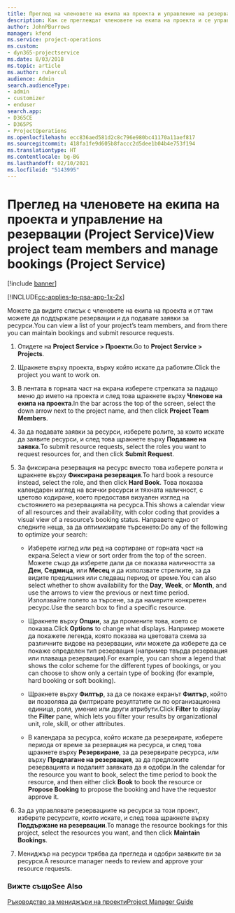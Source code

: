 ```yaml
---
title: Преглед на членовете на екипа на проекта и управление на резервации
description: Как се преглеждат членовете на екипа на проекта и се управляват резервации в Project Service
author: JohnPBurrows
manager: kfend
ms.service: project-operations
ms.custom:
- dyn365-projectservice
ms.date: 8/03/2018
ms.topic: article
ms.author: ruhercul
audience: Admin
search.audienceType:
- admin
- customizer
- enduser
search.app:
- D365CE
- D365PS
- ProjectOperations
ms.openlocfilehash: ecc836aed581d2c8c796e980bc41170a11aef817
ms.sourcegitcommit: 418fa1fe9d605b8faccc2d5dee1b04b4e753f194
ms.translationtype: HT
ms.contentlocale: bg-BG
ms.lasthandoff: 02/10/2021
ms.locfileid: "5143995"
---
```

# <a name="view-project-team-members-and-manage-bookings-project-service"></a><span data-ttu-id="e3bea-103">Преглед на членовете на екипа на проекта и управление на резервации (Project Service)</span><span class="sxs-lookup"><span data-stu-id="e3bea-103">View project team members and manage bookings (Project Service)</span></span>

[!include [banner](../includes/psa-now-project-operations.md)]

[!INCLUDE[cc-applies-to-psa-app-1x-2x](../includes/cc-applies-to-psa-app-1x-2x.md)]

<span data-ttu-id="e3bea-104">Можете да видите списък с членовете на екипа на проекта и от там можете да поддържате резервации и да подавате заявки за ресурси.</span><span class="sxs-lookup"><span data-stu-id="e3bea-104">You can view a list of your project’s team members, and from there you can maintain bookings and submit resource requests.</span></span>  
  
1.  <span data-ttu-id="e3bea-105">Отидете на **Project Service > Проекти**.</span><span class="sxs-lookup"><span data-stu-id="e3bea-105">Go to **Project Service > Projects**.</span></span>  
  
2.  <span data-ttu-id="e3bea-106">Щракнете върху проекта, върху който искате да работите.</span><span class="sxs-lookup"><span data-stu-id="e3bea-106">Click the project you want to work on.</span></span>  
  
3.  <span data-ttu-id="e3bea-107">В лентата в горната част на екрана изберете стрелката за падащо меню до името на проекта и след това щракнете върху **Членове на екипа на проекта**.</span><span class="sxs-lookup"><span data-stu-id="e3bea-107">In the bar across the top of the screen, select the down arrow next to the project name, and then click **Project Team Members**.</span></span>  
  
4.  <span data-ttu-id="e3bea-108">За да подавате заявки за ресурси, изберете ролите, за които искате да заявите ресурси, и след това щракнете върху **Подаване на заявка**.</span><span class="sxs-lookup"><span data-stu-id="e3bea-108">To submit resource requests, select the roles you want to request resources for, and then click **Submit Request**.</span></span>  
  
5.  <span data-ttu-id="e3bea-109">За фиксирана резервация на ресурс вместо това изберете ролята и щракнете върху **Фиксирана резервация**.</span><span class="sxs-lookup"><span data-stu-id="e3bea-109">To hard book a resource instead, select the role, and then click **Hard Book**.</span></span> <span data-ttu-id="e3bea-110">Това показва календарен изглед на всички ресурси и тяхната наличност, с цветово кодиране, което предоставя визуален изглед на състоянието на резервацията на ресурса.</span><span class="sxs-lookup"><span data-stu-id="e3bea-110">This shows a calendar view of all resources and their availability, with color coding that provides a visual view of a resource’s booking status.</span></span> <span data-ttu-id="e3bea-111">Направете едно от следните неща, за да оптимизирате търсенето:</span><span class="sxs-lookup"><span data-stu-id="e3bea-111">Do any of the following to optimize your search:</span></span>  
  
    -   <span data-ttu-id="e3bea-112">Изберете изглед или ред на сортиране от горната част на екрана.</span><span class="sxs-lookup"><span data-stu-id="e3bea-112">Select a view or sort order from the top of the screen.</span></span> <span data-ttu-id="e3bea-113">Можете също да изберете дали да се показва наличността за **Ден**, **Седмица**, или **Месец** и да използвате стрелките, за да видите предишния или следващ период от време.</span><span class="sxs-lookup"><span data-stu-id="e3bea-113">You can also select whether to show availability for the **Day**, **Week**, or **Month**, and use the arrows to view the previous or next time period.</span></span> <span data-ttu-id="e3bea-114">Използвайте полето за търсене, за да намерите конкретен ресурс.</span><span class="sxs-lookup"><span data-stu-id="e3bea-114">Use the search box to find a specific resource.</span></span>  
  
    -   <span data-ttu-id="e3bea-115">Щракнете върху **Опции**, за да промените това, което се показва.</span><span class="sxs-lookup"><span data-stu-id="e3bea-115">Click **Options** to change what displays.</span></span> <span data-ttu-id="e3bea-116">Например можете да покажете легенда, която показва на цветовата схема за различните видове на резервации, или можете да изберете да се покаже определен тип резервация (например твърда резервация или плаваща резервация).</span><span class="sxs-lookup"><span data-stu-id="e3bea-116">For example, you can show a legend that shows the color scheme for the different types of bookings, or you can choose to show only a certain type of booking (for example, hard booking or soft booking).</span></span>  
  
    -   <span data-ttu-id="e3bea-117">Щракнете върху **Филтър**, за да се покаже екранът **Филтър**, който ви позволява да филтрирате резултатите си по организационна единица, роля, умение или други атрибути.</span><span class="sxs-lookup"><span data-stu-id="e3bea-117">Click **Filter** to display the **Filter** pane, which lets you filter your results by organizational unit, role, skill, or other attributes.</span></span>  
  
    -   <span data-ttu-id="e3bea-118">В календара за ресурса, който искате да резервирате, изберете периода от време за резервация на ресурса, и след това щракнете върху **Резервиране**, за да резервирате ресурса, или върху **Предлагане на резервация**, за да предложите резервацията и подалият заявката да я одобри.</span><span class="sxs-lookup"><span data-stu-id="e3bea-118">In the calendar for the resource you want to book, select the time period to book the resource, and then either click **Book** to book the resource or **Propose Booking** to propose the booking and have the requestor approve it.</span></span>  
  
6.  <span data-ttu-id="e3bea-119">За да управлявате резервациите на ресурси за този проект, изберете ресурсите, които искате, и след това щракнете върху **Поддържане на резервации**.</span><span class="sxs-lookup"><span data-stu-id="e3bea-119">To manage the resource bookings for this project, select the resources you want, and then click **Maintain Bookings**.</span></span>  
  
7.  <span data-ttu-id="e3bea-120">Мениджър на ресурси трябва да прегледа и одобри заявките ви за ресурси.</span><span class="sxs-lookup"><span data-stu-id="e3bea-120">A resource manager needs to review and approve your resource requests.</span></span>  
  
### <a name="see-also"></a><span data-ttu-id="e3bea-121">Вижте също</span><span class="sxs-lookup"><span data-stu-id="e3bea-121">See Also</span></span>  
 [<span data-ttu-id="e3bea-122">Ръководство за мениджъри на проекти</span><span class="sxs-lookup"><span data-stu-id="e3bea-122">Project Manager Guide</span></span>](../psa/project-manager-guide.md)
